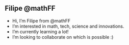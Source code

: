 Filipe @mathFF
---------------
- Hi, I’m Filipe from @mathFF
- I’m interested in math, tech, science and innovations.
- I’m currently learning a lot!
- I’m looking to collaborate on which is possible :)

<!---<DOCTYPE html>
<html>
<title> <Hello, world!>
<head>
div
{
<Hello, world!>=<https://github.com/mathFF></https:>
}
</body>
<debug></debug> <Hello, world!>
</html> --->
